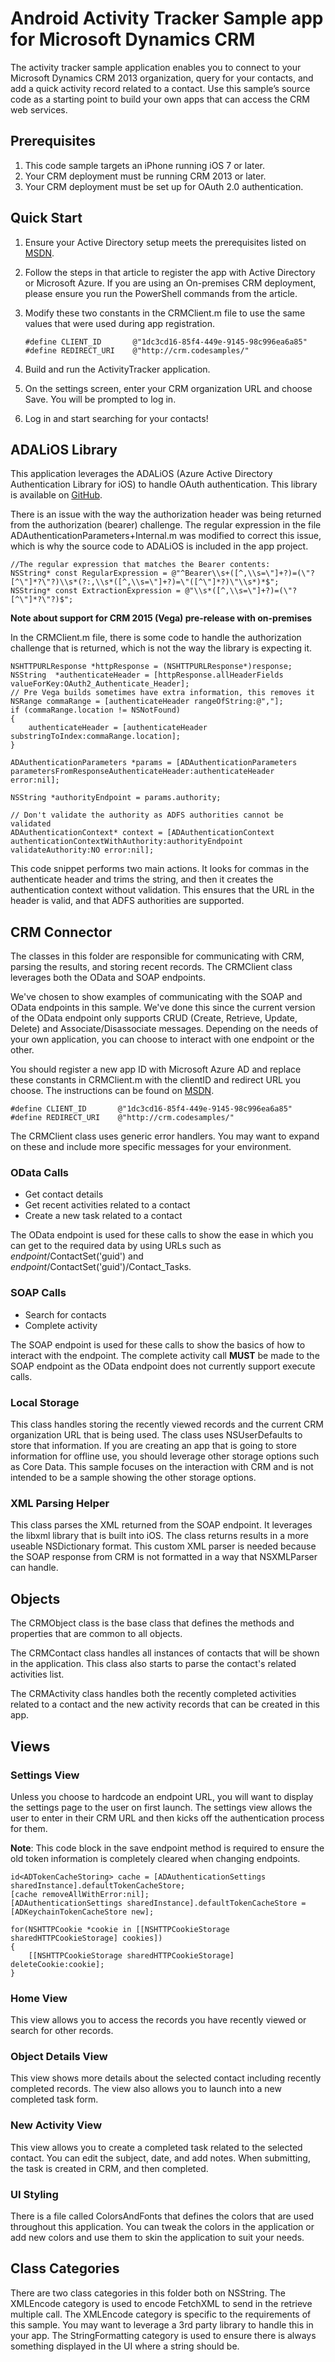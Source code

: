 # Android Activity Tracker Sample app for Microsoft Dynamics CRM #

The activity tracker sample application enables you to connect to your Microsoft Dynamics CRM 2013 organization, query for your contacts, and add a quick activity record related to a contact.  Use this sample’s source code as a starting point to build your own apps that can access the CRM web services. 

## Prerequisites ##
1.  This code sample targets an iPhone running iOS 7 or later.
2.  Your CRM deployment must be running CRM 2013 or later.
3.  Your CRM deployment must be set up for OAuth 2.0 authentication.

## Quick Start ##
1. Ensure your Active Directory setup meets the prerequisites listed on [MSDN](http://msdn.microsoft.com/en-us/library/dn531010.aspx).
2. Follow the steps in that article to register the app with Active Directory or Microsoft Azure. If you are using an On-premises CRM deployment, please ensure you run the PowerShell commands from the article.
3. Modify these two constants in the CRMClient.m file to use the same values that were used during app registration.

	`#define CLIENT_ID       @"1dc3cd16-85f4-449e-9145-98c996ea6a85"`
	`#define REDIRECT_URI    @"http://crm.codesamples/"`

4. Build and run the ActivityTracker application.
5. On the settings screen, enter your CRM organization URL and choose Save.  You will be prompted to log in.
6. Log in and start searching for your contacts!

## ADALiOS Library ##
This application leverages the ADALiOS (Azure Active Directory Authentication Library for iOS) to handle OAuth authentication.  This library is available on [GitHub](https://github.com/AzureAD/azure-activedirectory-library-for-objc).

There is an issue with the way the authorization header was being returned from the authorization (bearer) challenge.  The regular expression in the file ADAuthenticationParameters+Internal.m was modified to correct this issue, which is why the source code to ADALiOS is included in the app project.
	
	//The regular expression that matches the Bearer contents:
	NSString* const RegularExpression = @"^Bearer\\s+([^,\\s=\"]+?)=(\"?[^\"]*?\"?)\\s*(?:,\\s*([^,\\s=\"]+?)=\"([^\"]*?)\"\\s*)*$";
	NSString* const ExtractionExpression = @"\\s*([^,\\s=\"]+?)=(\"?[^\"]*?\"?)$";

**Note about support for CRM 2015 (Vega) pre-release with on-premises**

In the CRMClient.m file, there is some code to handle the authorization challenge that is returned, which is not the way the library is expecting it.

	NSHTTPURLResponse *httpResponse = (NSHTTPURLResponse*)response;
    NSString  *authenticateHeader = [httpResponse.allHeaderFields valueForKey:OAuth2_Authenticate_Header];
    // Pre Vega builds sometimes have extra information, this removes it
    NSRange commaRange = [authenticateHeader rangeOfString:@","];
    if (commaRange.location != NSNotFound)
    {
        authenticateHeader = [authenticateHeader substringToIndex:commaRange.location];
    }
        
    ADAuthenticationParameters *params = [ADAuthenticationParameters parametersFromResponseAuthenticateHeader:authenticateHeader error:nil];
        
    NSString *authorityEndpoint = params.authority;
        
    // Don't validate the authority as ADFS authorities cannot be validated
    ADAuthenticationContext* context = [ADAuthenticationContext authenticationContextWithAuthority:authorityEndpoint validateAuthority:NO error:nil];
    
This code snippet performs two main actions.  It looks for commas in the authenticate header and trims the string, and then it creates the authentication context without validation.
This ensures that the URL in the header is valid, and that ADFS authorities are supported.

## CRM Connector ##
The classes in this folder are responsible for communicating with CRM, parsing the results, and storing recent records.  The CRMClient class leverages both the OData and SOAP endpoints.

We've chosen to show examples of communicating with the SOAP and OData endpoints in this sample.  We've done this since the current version of the OData endpoint only supports CRUD (Create, Retrieve, Update, Delete) and Associate/Disassociate messages. Depending on the needs of your own application, you can choose to interact with one endpoint or the other.

You should register a new app ID with Microsoft Azure AD and replace these constants in CRMClient.m with the clientID and redirect URL you choose.  The instructions can be found on [MSDN](http://msdn.microsoft.com/en-us/library/dn531010.aspx).

	#define CLIENT_ID       @"1dc3cd16-85f4-449e-9145-98c996ea6a85"
	#define REDIRECT_URI    @"http://crm.codesamples/"
	
The CRMClient class uses generic error handlers.  You may want to expand on these and include more specific messages for your environment.

### OData Calls ###
- Get contact details
- Get recent activities related to a contact
- Create a new task related to a contact

The OData endpoint is used for these calls to show the ease in which you can get to the required data by using URLs such as *endpoint*/ContactSet('guid') and *endpoint*/ContactSet('guid')/Contact_Tasks.

### SOAP Calls ###
- Search for contacts
- Complete activity

The SOAP endpoint is used for these calls to show the basics of how to interact with the endpoint.  The complete activity call **MUST** be made to the SOAP endpoint as the OData endpoint does not currently support execute calls.

### Local Storage ###
This class handles storing the recently viewed records and the current CRM organization URL that is being used.  The class uses NSUserDefaults to store that information.  If you are creating an app that is going to store information for offline use, you should leverage other storage options such as Core Data.  This sample focuses on the interaction with CRM and is not intended to be a sample showing the other storage options.

### XML Parsing Helper ###
This class parses the XML returned from the SOAP endpoint.  It leverages the libxml library that is built into iOS.  The class returns results in a more useable NSDictionary format.  This custom XML parser is needed because the SOAP response from CRM is not formatted in a way that NSXMLParser can handle.

## Objects ##
The CRMObject class is the base class that defines the methods and properties that are common to all objects.

The CRMContact class handles all instances of contacts that will be shown in the application.  This class also starts to parse the contact's related activities list.

The CRMActivity class handles both the recently completed activities related to a contact and the new activity records that can be created in this app.

## Views ##

### Settings View ###
Unless you choose to hardcode an endpoint URL, you will want to display the settings page to the user on first launch.  The settings view allows the user to enter in their CRM URL and then kicks off the authentication process for them.

**Note**:
This code block in the save endpoint method is required to ensure the old token information is completely cleared when changing endpoints.

	id<ADTokenCacheStoring> cache = [ADAuthenticationSettings sharedInstance].defaultTokenCacheStore;
    [cache removeAllWithError:nil];
    [ADAuthenticationSettings sharedInstance].defaultTokenCacheStore = [ADKeychainTokenCacheStore new];
        
    for(NSHTTPCookie *cookie in [[NSHTTPCookieStorage sharedHTTPCookieStorage] cookies])
    {
    	[[NSHTTPCookieStorage sharedHTTPCookieStorage] deleteCookie:cookie];
    }
        
### Home View ###
This view allows you to access the records you have recently viewed or search for other records.

### Object Details View ###
This view shows more details about the selected contact including recently completed records.  The view also allows you to launch into a new completed task form.

### New Activity View ###
This view allows you to create a completed task related to the selected contact.  You can edit the subject, date, and add notes.  When submitting, the task is created in CRM, and then completed.

### UI Styling ###
There is a file called ColorsAndFonts that defines the colors that are used throughout this application.  You can tweak the colors in the application or add new colors and use them to skin the application to suit your needs.

## Class Categories ##
There are two class categories in this folder both on NSString.  The XMLEncode category is used to encode FetchXML to send in the retrieve multiple call.  The XMLEncode category is specific to the requirements of this sample.  You may want to leverage a 3rd party library to handle this in your app.  The StringFormatting category is used to ensure there is always something displayed in the UI where a string should be.

